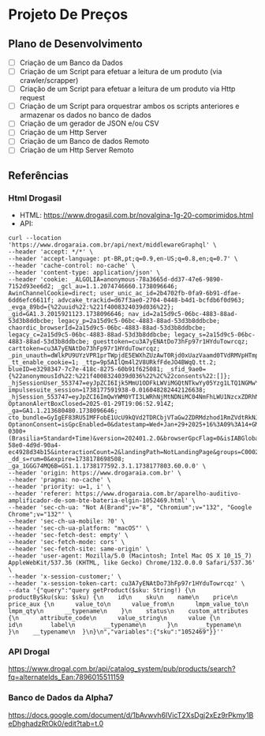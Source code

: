 # Projeto De Preços

## Plano de Desenvolvimento
- [ ] Criação de um Banco da Dados
- [ ] Criação de um Script para efetuar a leitura de um produto (via crawler/scrapper)
- [ ] Criação de um Script para efetuar a leitura de um produto via Http request
- [ ] Criação de um Script para orquestrar ambos os scripts anteriores e armazenar os dados no banco de dados
- [ ] Criação de um gerador de JSON e/ou CSV
- [ ] Criação de um Http Server
- [ ] Criação de um Banco de dados Remoto
- [ ] Criação de um Http Server Remoto

## Referências


### Html Drogasil
* HTML:
https://www.drogasil.com.br/novalgina-1g-20-comprimidos.html
* API:
```
curl --location 'https://www.drogaraia.com.br/api/next/middlewareGraphql' \
--header 'accept: */*' \
--header 'accept-language: pt-BR,pt;q=0.9,en-US;q=0.8,en;q=0.7' \
--header 'cache-control: no-cache' \
--header 'content-type: application/json' \
--header 'cookie: _ALGOLIA=anonymous-78a3665d-dd37-47e6-9890-7152d93ee6d2; _gcl_au=1.1.2074746660.1738096646; AwinChannelCookie=direct; user_unic_ac_id=2b4702fb-0fa9-6b91-dfae-6dd6efc6611f; advcake_trackid=d67f3ae0-2704-0448-b4d1-bcfdb6f0d963; _evga_89bd={%22uuid%22:%221f4008324039d036%22}; _gid=GA1.3.2015921123.1738096646; nav_id=2a15d9c5-06bc-4883-88ad-53d3b8ddbcbe; legacy_p=2a15d9c5-06bc-4883-88ad-53d3b8ddbcbe; chaordic_browserId=2a15d9c5-06bc-4883-88ad-53d3b8ddbcbe; legacy_c=2a15d9c5-06bc-4883-88ad-53d3b8ddbcbe; legacy_s=2a15d9c5-06bc-4883-88ad-53d3b8ddbcbe; guesttoken=cu3A7yENAtDo73hFp97r1HYduTowrcqz; carttoken=cu3A7yENAtDo73hFp97r1HYduTowrcqz; _pin_unauth=dWlkPU9UYzVPR1prTWpjdE5EWXhZUzAwT0Rjd0xUazVaamd0TVdRMVpHTmpZekkyT0RNeg; _tt_enable_cookie=1; _ttp=9p5AIlQm4l2V8URkfFdeJO4BWqQ.tt.2; blueID=e3298347-7c7e-418c-8275-60b91f625081; _sfid_9ae0={%22anonymousId%22:%221f4008324039d036%22%2C%22consents%22:[]}; _hjSessionUser_553747=eyJpZCI6Ijk5MmU1ODFkLWViMGQtNTkwYy05Yzg1LTQ1NGMwYzlkOWY1ZSIsImNyZWF0ZWQiOjE3MzgwOTY2NDYwMDAsImV4aXN0aW5nIjp0cnVlfQ==; impulsesuite_session=1738177591938-0.016048282442126638; _hjSession_553747=eyJpZCI6ImQwYWM0YTI3LWRhNjMtNDNiMC04NmFhLWU1NzcxZDRhNjUzMiIsImMiOjE3MzgxNzc1OTIwNTMsInMiOjAsInIiOjAsInNiIjowLCJzciI6MCwic2UiOjAsImZzIjowLCJzcCI6MH0=; OptanonAlertBoxClosed=2025-01-29T19:06:52.914Z; _ga=GA1.1.213680480.1738096646; cto_bundle=GyIgEF83RU5IMFFobE1UcU9kQVd2TDRCbjVTaGw2ZDRMdzhod1RmZVdtRkNJTG4yemQ0UWRSSHo3Q0NpeFhvd3pMd0NOWjBoTlhVa2J0a2h2ODV6VTR6WjBjOEFpVEJxNk5DNVJYRFV1UCUyRiUyQkczTTZvOCUyRkJxaVVnQzczZWc4T1JWYm1MNHZ0ZXFZREdNZmJtMFhrJTJGckRQQllIbmslMkZmazZZRWVyUWxTcHBnT21DTEFpdlFqRzk0cU9nQ0loeXNCdTdTZmNtVDRVdTFnQ2YySHBvMXVpSERHZlZzTzRWVFZuMXZPUk9ZU3pwcUNzNUolMkJqcXQ0Sm9hRXh2U1o0SCUyRjN3b1RieGFSRFlsOE5aWVFuandwY0dGSVN6M01NcVpmeUR6Q05JNUpzdFdUTmZJdHVoOCUyQkdjNEMlMkZDeklnYWVTR1lyaG9PUQ; OptanonConsent=isGpcEnabled=0&datestamp=Wed+Jan+29+2025+16%3A09%3A14+GMT-0300+(Brasilia+Standard+Time)&version=202401.2.0&browserGpcFlag=0&isIABGlobal=false&hosts=&consentId=b1527c52-58e0-4d9d-90a4-ec4928d34b15&interactionCount=2&landingPath=NotLandingPage&groups=C0002%3A1%2CC0004%3A1%2CC0001%3A1%2CC0008%3A1&AwaitingReconsent=false&geolocation=BR%3BSC; _dd_s=rum=0&expire=1738178698508; _ga_1GGG74MQ6B=GS1.1.1738177592.3.1.1738177803.60.0.0' \
--header 'origin: https://www.drogaraia.com.br' \
--header 'pragma: no-cache' \
--header 'priority: u=1, i' \
--header 'referer: https://www.drogaraia.com.br/aparelho-auditivo-amplificador-de-som-bte-bateria-elgin-1052469.html' \
--header 'sec-ch-ua: "Not A(Brand";v="8", "Chromium";v="132", "Google Chrome";v="132"' \
--header 'sec-ch-ua-mobile: ?0' \
--header 'sec-ch-ua-platform: "macOS"' \
--header 'sec-fetch-dest: empty' \
--header 'sec-fetch-mode: cors' \
--header 'sec-fetch-site: same-origin' \
--header 'user-agent: Mozilla/5.0 (Macintosh; Intel Mac OS X 10_15_7) AppleWebKit/537.36 (KHTML, like Gecko) Chrome/132.0.0.0 Safari/537.36' \
--header 'x-session-customer;' \
--header 'x-session-token-cart: cu3A7yENAtDo73hFp97r1HYduTowrcqz' \
--data '{"query":"query getProduct($sku: String!) {\n  productBySku(sku: $sku) {\n    id\n    sku\n    name\n    price\n    price_aux {\n      value_to\n      value_from\n      lmpm_value_to\n      lmpm_qty\n      __typename\n    }\n    status\n    custom_attributes {\n      attribute_code\n      value_string\n      value {\n        id\n        label\n        __typename\n      }\n      __typename\n    }\n    __typename\n  }\n}\n","variables":{"sku":"1052469"}}''
```

### API Drogal
https://www.drogal.com.br/api/catalog_system/pub/products/search?fq=alternateIds_Ean:7896015511159

### Banco de Dados da Alpha7
https://docs.google.com/document/d/1bAvwvh6IVicT2XsDgj2xEz9rPkmy1BeDhghadzRtOk0/edit?tab=t.0

